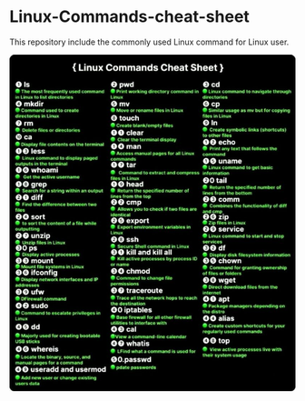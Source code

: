 # Linux-Commands-cheat-sheet
This repository include the commonly used Linux command for Linux user.

![Screenshot](linuxCommand.jpg)
